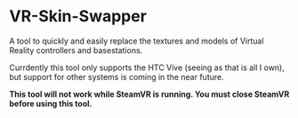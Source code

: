 # VR-Skin-Swapper
 A tool to quickly and easily replace the textures and models of Virtual Reality controllers and basestations.

 Currdently this tool only supports the HTC Vive (seeing as that is all I own), but support for other systems is coming in the near future.
 
 **This tool will not work while SteamVR is running. You must close SteamVR before using this tool.**
